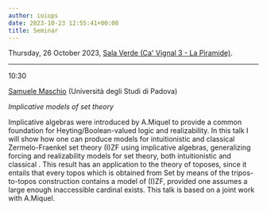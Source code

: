```yaml
---
author: ioiops
date: 2023-10-23 12:55:41+00:00
title: Seminar
---
```


Thursday, 26 October 2023, [Sala Verde (Ca' Vignal 3 - La Piramide)](https://www.di.univr.it/?ent=luogo&id=220).

___

10:30

[Samuele Maschio](https://sites.google.com/view/samuelemaschio/home) (Università degli Studi di Padova)

_Implicative models of set theory_

Implicative algebras were introduced by A.Miquel to provide a common foundation for Heyting/Boolean-valued logic and realizability. In this talk I will show how one can produce models for intuitionistic and classical Zermelo-Fraenkel set theory (I)ZF using implicative algebras, generalizing forcing and realizability models for set theory, both intuitionistic and classical . This result has an application to the theory of toposes, since it entails that every topos which is obtained from Set by means of the tripos-to-topos construction contains a model of (I)ZF, provided one assumes a large enough inaccessible cardinal exists. This talk is based on a joint work with A.Miquel.
